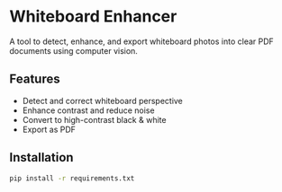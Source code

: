 # Whiteboard Enhancer

A tool to detect, enhance, and export whiteboard photos into clear PDF documents using computer vision.

## Features
- Detect and correct whiteboard perspective
- Enhance contrast and reduce noise
- Convert to high-contrast black & white
- Export as PDF

## Installation

```bash
pip install -r requirements.txt
